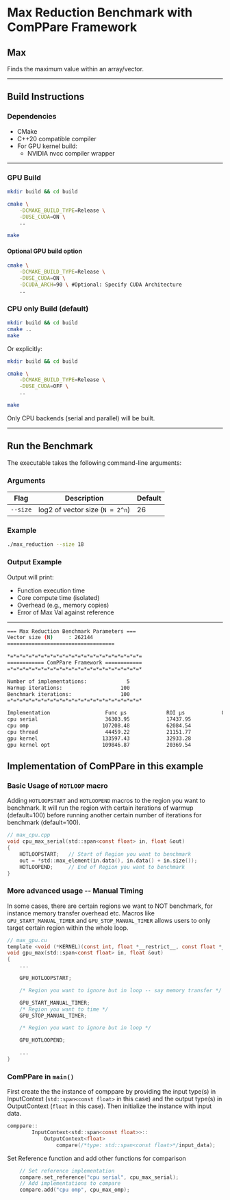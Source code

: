 # Max Reduction Benchmark with ComPPare Framework

## Max

Finds the maximum value within an array/vector.

---

## Build Instructions

### Dependencies

* CMake
* C++20 compatible compiler
* For GPU kernel build:
  * NVIDIA nvcc compiler wrapper

---

### GPU Build

```bash
mkdir build && cd build

cmake \
    -DCMAKE_BUILD_TYPE=Release \
    -DUSE_CUDA=ON \
    ..

make
````

#### Optional GPU build option
```bash
cmake \
    -DCMAKE_BUILD_TYPE=Release \
    -DUSE_CUDA=ON \
    -DCUDA_ARCH=90 \ #Optional: Specify CUDA Architecture 
    ..
```


### CPU only Build (default)

```bash
mkdir build && cd build
cmake ..
make
```

Or explicitly:

```bash
mkdir build && cd build

cmake \
    -DCMAKE_BUILD_TYPE=Release \
    -DUSE_CUDA=OFF \
    ..

make
```

Only CPU backends (serial and parallel) will be built.

---

## Run the Benchmark

The executable takes the following command-line arguments:

### Arguments

| Flag      | Description                        | Default         |
| --------- | ---------------------------------- | --------------- |
| `--size`      | log2 of vector size (`N = 2^n`)    | 26              |


### Example

```bash
./max_reduction --size 18
```


### Output Example

Output will print:

* Function execution time
* Core compute time (isolated)
* Overhead (e.g., memory copies)
* Error of Max Val against reference

---

```bash
=== Max Reduction Benchmark Parameters ===
Vector size (N)     : 262144
===================================

*=*=*=*=*=*=*=*=*=*=*=*=*=*=*=*=*=*=*=*=*=*=
============ ComPPare Framework ============
=*=*=*=*=*=*=*=*=*=*=*=*=*=*=*=*=*=*=*=*=*=*

Number of implementations:             5
Warmup iterations:                   100
Benchmark iterations:                100
=*=*=*=*=*=*=*=*=*=*=*=*=*=*=*=*=*=*=*=*=*=*

Implementation                  Func µs             ROI µs            Ovhd µs       Total|err|[0]
cpu serial                      36303.95            17437.95            18866.00            0.00e+00
cpu omp                        107208.48            62084.54            45123.94            0.00e+00
cpu thread                      44459.22            21151.77            23307.45            0.00e+00
gpu kernel                     133597.43            32933.28           100664.15            0.00e+00
gpu kernel opt                 109846.87            20369.54            89477.33            0.00e+00
```


## Implementation of ComPPare in this example

### Basic Usage of `HOTLOOP` macro
Adding `HOTLOOPSTART` and `HOTLOOPEND` macros to the region you want to benchmark.
It will run the region with certain iterations of warmup (default=100) before running another certain number of iterations for benchmark (default=100).

```c
// max_cpu.cpp
void cpu_max_serial(std::span<const float> in, float &out)
{
    HOTLOOPSTART;   // Start of Region you want to benchmark
    out = *std::max_element(in.data(), in.data() + in.size());
    HOTLOOPEND;     // End of Region you want to benchmark
}
```

### More advanced usage -- Manual Timing
In some cases, there are certain regions we want to NOT benchmark, for instance memory transfer overhead etc. 
Macros like `GPU_START_MANUAL_TIMER` and `GPU_STOP_MANUAL_TIMER` allows users to only target certain region within the whole loop.


```c
// max_gpu.cu
template <void (*KERNEL)(const int, float *__restrict__, const float *__restrict__)>
void gpu_max(std::span<const float> in, float &out)
{
    ...

    GPU_HOTLOOPSTART;

    /* Region you want to ignore but in loop -- say memory transfer */

    GPU_START_MANUAL_TIMER;
    /* Region you want to time */
    GPU_STOP_MANUAL_TIMER;

    /* Region you want to ignore but in loop */

    GPU_HOTLOOPEND;

    ...
}
```

### ComPPare in `main()`

First create the the instance of comppare by providing the input type(s) in InputContext (`std::span<const float>` in this case) and the output type(s) in OutputContext (`float` in this case).
Then initialize the instance with input data. 
```c
comppare::
        InputContext<std::span<const float>>::
            OutputContext<float>
                compare(/*type: std::span<const float>*/input_data);
```

Set Reference function and add other functions for comparison
```c
    // Set reference implementation
    compare.set_reference("cpu serial", cpu_max_serial);
    // Add implementations to compare
    compare.add("cpu omp", cpu_max_omp);
```